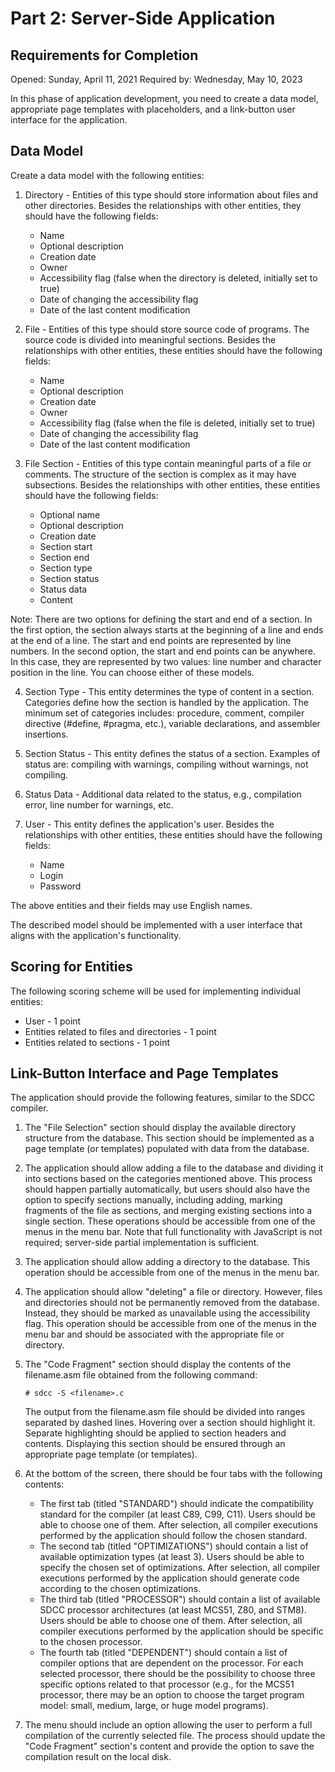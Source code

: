 # Part 2: Server-Side Application

## Requirements for Completion
Opened: Sunday, April 11, 2021
Required by: Wednesday, May 10, 2023

In this phase of application development, you need to create a data model, appropriate page templates with placeholders, and a link-button user interface for the application.

## Data Model
Create a data model with the following entities:

1. Directory - Entities of this type should store information about files and other directories. Besides the relationships with other entities, they should have the following fields:
   - Name
   - Optional description
   - Creation date
   - Owner
   - Accessibility flag (false when the directory is deleted, initially set to true)
   - Date of changing the accessibility flag
   - Date of the last content modification

2. File - Entities of this type should store source code of programs. The source code is divided into meaningful sections. Besides the relationships with other entities, these entities should have the following fields:
   - Name
   - Optional description
   - Creation date
   - Owner
   - Accessibility flag (false when the file is deleted, initially set to true)
   - Date of changing the accessibility flag
   - Date of the last content modification

3. File Section - Entities of this type contain meaningful parts of a file or comments. The structure of the section is complex as it may have subsections. Besides the relationships with other entities, these entities should have the following fields:
   - Optional name
   - Optional description
   - Creation date
   - Section start
   - Section end
   - Section type
   - Section status
   - Status data
   - Content

Note: There are two options for defining the start and end of a section. In the first option, the section always starts at the beginning of a line and ends at the end of a line. The start and end points are represented by line numbers. In the second option, the start and end points can be anywhere. In this case, they are represented by two values: line number and character position in the line. You can choose either of these models.

4. Section Type - This entity determines the type of content in a section. Categories define how the section is handled by the application. The minimum set of categories includes: procedure, comment, compiler directive (#define, #pragma, etc.), variable declarations, and assembler insertions.

5. Section Status - This entity defines the status of a section. Examples of status are: compiling with warnings, compiling without warnings, not compiling.

6. Status Data - Additional data related to the status, e.g., compilation error, line number for warnings, etc.

7. User - This entity defines the application's user. Besides the relationships with other entities, these entities should have the following fields:
   - Name
   - Login
   - Password

The above entities and their fields may use English names.

The described model should be implemented with a user interface that aligns with the application's functionality.

## Scoring for Entities
The following scoring scheme will be used for implementing individual entities:

- User - 1 point
- Entities related to files and directories - 1 point
- Entities related to sections - 1 point

## Link-Button Interface and Page Templates
The application should provide the following features, similar to the SDCC compiler.

1. The "File Selection" section should display the available directory structure from the database. This section should be implemented as a page template (or templates) populated with data from the database.

2. The application should allow adding a file to the database and dividing it into sections based on the categories mentioned above. This process should happen partially automatically, but users should also have the option to specify sections manually, including adding, marking fragments of the file as sections, and merging existing sections into a single section. These operations should be accessible from one of the menus in the menu bar. Note that full functionality with JavaScript is not required; server-side partial implementation is sufficient.

3. The application should allow adding a directory to the database. This operation should be accessible from one of the menus in the menu bar.

4. The application should allow "deleting" a file or directory. However, files and directories should not be permanently removed from the database. Instead, they should be marked as unavailable using the accessibility flag. This operation should be accessible from one of the menus in the menu bar and should be associated with the appropriate file or directory.

5. The "Code Fragment" section should display the contents of the filename.asm file obtained from the following command:
   ```
   # sdcc -S <filename>.c
   ```
   The output from the filename.asm file should be divided into ranges separated by dashed lines. Hovering over a section should highlight it. Separate highlighting should be applied to section headers and contents. Displaying this section should be ensured through an appropriate page template (or templates).

6. At the bottom of the screen, there should be four tabs with the following contents:
   - The first tab (titled "STANDARD") should indicate the compatibility standard for the compiler (at least C89, C99, C11). Users should be able to choose one of them. After selection, all compiler executions performed by the application should follow the chosen standard.
   - The second tab (titled "OPTIMIZATIONS") should contain a list of available optimization types (at least 3). Users should be able to specify the chosen set of optimizations. After selection, all compiler executions performed by the application should generate code according to the chosen optimizations.
   - The third tab (titled "PROCESSOR") should contain a list of available SDCC processor architectures (at least MCS51, Z80, and STM8). Users should be able to choose one of them. After selection, all compiler executions performed by the application should be specific to the chosen processor.
   - The fourth tab (titled "DEPENDENT") should contain a list of compiler options that are dependent on the processor. For each selected processor, there should be the possibility to choose three specific options related to that processor (e.g., for the MCS51 processor, there may be an option to choose the target program model: small, medium, large, or huge model programs).

7. The menu should include an option allowing the user to perform a full compilation of the currently selected file. The process should update the "Code Fragment" section's content and provide the option to save the compilation result on the local disk.

